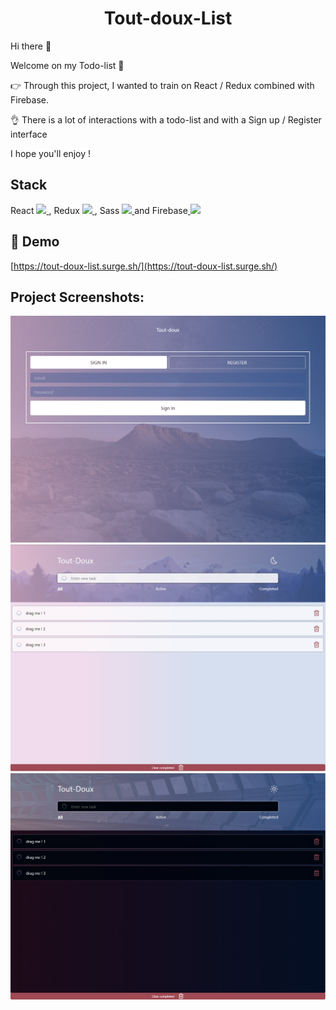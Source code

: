 <h1 align="center">Tout-doux-List</h1>

<p>Hi there 👋</p>
<p>Welcome on my Todo-list 🤗</p>
<p>👉 Through this project, I wanted to train on React / Redux combined with Firebase.</p>
<p>👌 There is a lot of interactions with a todo-list and with a Sign up / Register interface</p>
<p> </p>
<p>I hope you'll enjoy !</p>

<h2>Stack</h2>
<p>
  React <a href= https://github.com/RaphaelCharousset?tab=repositories&q=&type=&language=reactjs&sort= > <img width ='32px' src ='https://raw.githubusercontent.com/rahulbanerjee26/githubAboutMeGenerator/main/icons/reactjs.svg'> </a>, 
  Redux <a href= https://github.com/RaphaelCharousset?tab=repositories&q=&type=&language=redux&sort= > <img width ='32px' src ='https://raw.githubusercontent.com/rahulbanerjee26/githubAboutMeGenerator/main/icons/redux.svg'> </a>,
  Sass <a href= https://github.com/RaphaelCharousset?tab=repositories&q=&type=&language=sass&sort= > <img width ='32px' src ='https://raw.githubusercontent.com/rahulbanerjee26/githubAboutMeGenerator/main/icons/sass.svg'> </a>
  and Firebase<a href= https://github.com/RaphaelCharousset?tab=repositories&q=&type=&language=firebase&sort= > <img width ='32px' src ='https://raw.githubusercontent.com/rahulbanerjee26/githubAboutMeGenerator/main/icons/firebase.svg'> </a>
</p>


<h2>🚀 Demo</h2>

[https://tout-doux-list.surge.sh/](https://tout-doux-list.surge.sh/)

<h2>Project Screenshots:</h2>

![Login](./results/login.PNG)
![Home light](./results/home_light.PNG)
![Home Dark](./results/home_dark.PNG)
